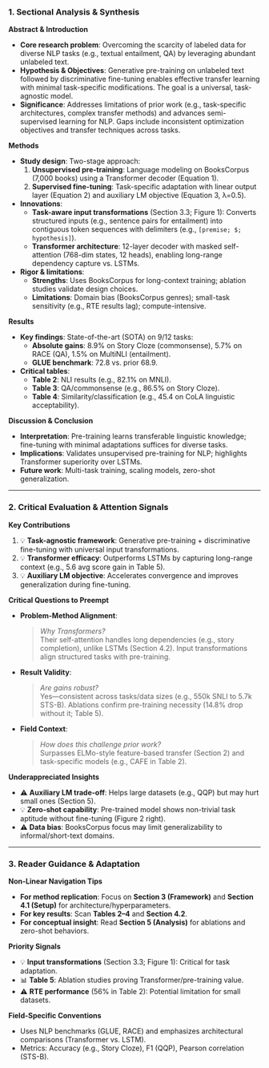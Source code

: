 ### **1. Sectional Analysis & Synthesis**

**Abstract & Introduction**  
- **Core research problem**: Overcoming the scarcity of labeled data for diverse NLP tasks (e.g., textual entailment, QA) by leveraging abundant unlabeled text.  
- **Hypothesis & Objectives**: Generative pre-training on unlabeled text followed by discriminative fine-tuning enables effective transfer learning with minimal task-specific modifications. The goal is a universal, task-agnostic model.  
- **Significance**: Addresses limitations of prior work (e.g., task-specific architectures, complex transfer methods) and advances semi-supervised learning for NLP. Gaps include inconsistent optimization objectives and transfer techniques across tasks.  

**Methods**  
- **Study design**: Two-stage approach:  
  1. **Unsupervised pre-training**: Language modeling on BooksCorpus (7,000 books) using a Transformer decoder (Equation 1).  
  2. **Supervised fine-tuning**: Task-specific adaptation with linear output layer (Equation 2) and auxiliary LM objective (Equation 3, λ=0.5).  
- **Innovations**:  
  - **Task-aware input transformations** (Section 3.3; Figure 1): Converts structured inputs (e.g., sentence pairs for entailment) into contiguous token sequences with delimiters (e.g., `[premise; $; hypothesis]`).  
  - **Transformer architecture**: 12-layer decoder with masked self-attention (768-dim states, 12 heads), enabling long-range dependency capture vs. LSTMs.  
- **Rigor & limitations**:  
  - **Strengths**: Uses BooksCorpus for long-context training; ablation studies validate design choices.  
  - **Limitations**: Domain bias (BooksCorpus genres); small-task sensitivity (e.g., RTE results lag); compute-intensive.  

**Results**  
- **Key findings**: State-of-the-art (SOTA) on 9/12 tasks:  
  - **Absolute gains**: 8.9% on Story Cloze (commonsense), 5.7% on RACE (QA), 1.5% on MultiNLI (entailment).  
  - **GLUE benchmark**: 72.8 vs. prior 68.9.  
- **Critical tables**:  
  - **Table 2**: NLI results (e.g., 82.1% on MNLI).  
  - **Table 3**: QA/commonsense (e.g., 86.5% on Story Cloze).  
  - **Table 4**: Similarity/classification (e.g., 45.4 on CoLA linguistic acceptability).  

**Discussion & Conclusion**  
- **Interpretation**: Pre-training learns transferable linguistic knowledge; fine-tuning with minimal adaptations suffices for diverse tasks.  
- **Implications**: Validates unsupervised pre-training for NLP; highlights Transformer superiority over LSTMs.  
- **Future work**: Multi-task training, scaling models, zero-shot generalization.  

---

### **2. Critical Evaluation & Attention Signals**  

**Key Contributions**  
1. 💡 **Task-agnostic framework**: Generative pre-training + discriminative fine-tuning with universal input transformations.  
2. 💡 **Transformer efficacy**: Outperforms LSTMs by capturing long-range context (e.g., 5.6 avg score gain in Table 5).  
3. 💡 **Auxiliary LM objective**: Accelerates convergence and improves generalization during fine-tuning.  

**Critical Questions to Preempt**  
- **Problem-Method Alignment**:  
  > *Why Transformers?*  
  Their self-attention handles long dependencies (e.g., story completion), unlike LSTMs (Section 4.2). Input transformations align structured tasks with pre-training.  
- **Result Validity**:  
  > *Are gains robust?*  
  Yes—consistent across tasks/data sizes (e.g., 550k SNLI to 5.7k STS-B). Ablations confirm pre-training necessity (14.8% drop without it; Table 5).  
- **Field Context**:  
  > *How does this challenge prior work?*  
  Surpasses ELMo-style feature-based transfer (Section 2) and task-specific models (e.g., CAFE in Table 2).  

**Underappreciated Insights**  
- ⚠️ **Auxiliary LM trade-off**: Helps large datasets (e.g., QQP) but may hurt small ones (Section 5).  
- 💡 **Zero-shot capability**: Pre-trained model shows non-trivial task aptitude without fine-tuning (Figure 2 right).  
- ⚠️ **Data bias**: BooksCorpus focus may limit generalizability to informal/short-text domains.  

---

### **3. Reader Guidance & Adaptation**  

**Non-Linear Navigation Tips**  
- **For method replication**: Focus on **Section 3 (Framework)** and **Section 4.1 (Setup)** for architecture/hyperparameters.  
- **For key results**: Scan **Tables 2–4** and **Section 4.2**.  
- **For conceptual insight**: Read **Section 5 (Analysis)** for ablations and zero-shot behaviors.  

**Priority Signals**  
- 💡 **Input transformations** (Section 3.3; Figure 1): Critical for task adaptation.  
- 📊 **Table 5**: Ablation studies proving Transformer/pre-training value.  
- ⚠️ **RTE performance** (56% in Table 2): Potential limitation for small datasets.  

**Field-Specific Conventions**  
- Uses NLP benchmarks (GLUE, RACE) and emphasizes architectural comparisons (Transformer vs. LSTM).  
- Metrics: Accuracy (e.g., Story Cloze), F1 (QQP), Pearson correlation (STS-B).